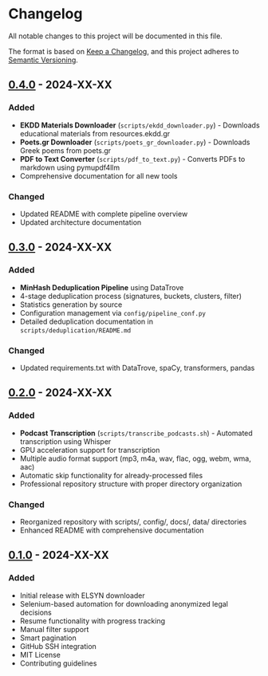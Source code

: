 # Changelog

All notable changes to this project will be documented in this file.

The format is based on [Keep a Changelog](https://keepachangelog.com/en/1.0.0/),
and this project adheres to [Semantic Versioning](https://semver.org/spec/v2.0.0.html).

## [0.4.0] - 2024-XX-XX

### Added
- **EKDD Materials Downloader** (`scripts/ekdd_downloader.py`) - Downloads educational materials from resources.ekdd.gr
- **Poets.gr Downloader** (`scripts/poets_gr_downloader.py`) - Downloads Greek poems from poets.gr
- **PDF to Text Converter** (`scripts/pdf_to_text.py`) - Converts PDFs to markdown using pymupdf4llm
- Comprehensive documentation for all new tools

### Changed
- Updated README with complete pipeline overview
- Updated architecture documentation

## [0.3.0] - 2024-XX-XX

### Added
- **MinHash Deduplication Pipeline** using DataTrove
- 4-stage deduplication process (signatures, buckets, clusters, filter)
- Statistics generation by source
- Configuration management via `config/pipeline_conf.py`
- Detailed deduplication documentation in `scripts/deduplication/README.md`

### Changed
- Updated requirements.txt with DataTrove, spaCy, transformers, pandas

## [0.2.0] - 2024-XX-XX

### Added
- **Podcast Transcription** (`scripts/transcribe_podcasts.sh`) - Automated transcription using Whisper
- GPU acceleration support for transcription
- Multiple audio format support (mp3, m4a, wav, flac, ogg, webm, wma, aac)
- Automatic skip functionality for already-processed files
- Professional repository structure with proper directory organization

### Changed
- Reorganized repository with scripts/, config/, docs/, data/ directories
- Enhanced README with comprehensive documentation

## [0.1.0] - 2024-XX-XX

### Added
- Initial release with ELSYN downloader
- Selenium-based automation for downloading anonymized legal decisions
- Resume functionality with progress tracking
- Manual filter support
- Smart pagination
- GitHub SSH integration
- MIT License
- Contributing guidelines

[0.4.0]: https://github.com/mersinkonomi/greek_llm_pipeline/tree/v0.4.0
[0.3.0]: https://github.com/mersinkonomi/greek_llm_pipeline/tree/v0.3.0
[0.2.0]: https://github.com/mersinkonomi/greek_llm_pipeline/tree/v0.2.0
[0.1.0]: https://github.com/mersinkonomi/greek_llm_pipeline/tree/v0.1.0
